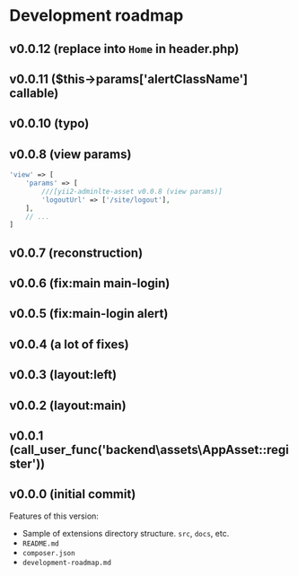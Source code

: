 # Development roadmap

## v0.0.12 (replace into `Home` in header.php)


## v0.0.11 ($this->params['alertClassName'] callable)


## v0.0.10 (typo)


## v0.0.8 (view params)

```php
'view' => [
    'params' => [
        ///[yii2-adminlte-asset v0.0.8 (view params)]
        'logoutUrl' => ['/site/logout'],
    ],
    // ...
]
```


## v0.0.7 (reconstruction)


## v0.0.6 (fix:main main-login)


## v0.0.5 (fix:main-login alert)


## v0.0.4 (a lot of fixes)


## v0.0.3 (layout:left)


## v0.0.2 (layout:main)


## v0.0.1 (call_user_func('backend\assets\AppAsset::register'))


## v0.0.0 (initial commit)

Features of this version:

* Sample of extensions directory structure. `src`, `docs`, etc.
* `README.md`
* `composer.json`
* `development-roadmap.md`
